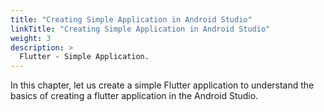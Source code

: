 ```yaml
---
title: "Creating Simple Application in Android Studio"
linkTitle: "Creating Simple Application in Android Studio"
weight: 3
description: >
  Flutter - Simple Application.
---
```


In this chapter, let us create a simple Flutter application to understand the basics of creating a flutter application in the Android Studio.

